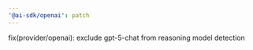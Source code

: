 ```yaml
---
'@ai-sdk/openai': patch
---
```


fix(provider/openai): exclude gpt-5-chat from reasoning model detection
